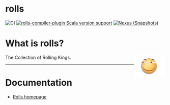 # rolls

![CI][Badge-CI] [![rolls-compiler-plugin Scala version support][ScalaIndex-Releases]][ScalaIndex-Link] [![Nexus (Snapshots)][Badge-Snapshots]][Link-Snapshots]


[Badge-CI]: https://github.com/bitlap/rolls/actions/workflows/ScalaCI.yml/badge.svg
[Badge-Snapshots]: https://img.shields.io/nexus/s/org.bitlap/rolls-compiler-plugin_3?server=https%3A%2F%2Fs01.oss.sonatype.org
[Link-Snapshots]: https://s01.oss.sonatype.org/content/repositories/snapshots/org/bitlap/rolls-compiler-plugin_3
[Badge-Codecov]: https://codecov.io/gh/bitlap/rolls/branch/master/graph/badge.svg?token=IA596YRTOT
[Link-Codecov]: https://codecov.io/gh/bitlap/rolls
[Badge-Releases]: https://img.shields.io/nexus/r/org.bitlap/rolls-compiler-plugin_3?server=https%3A%2F%2Fs01.oss.sonatype.org
[Link-Releases]: https://s01.oss.sonatype.org/content/repositories/releases/org/bitlap/rolls-compiler-plugin_3/

[ScalaIndex-Releases]: https://index.scala-lang.org/bitlap/rolls/rolls-compiler-plugin/latest-by-scala-version.svg?platform=jvm
[ScalaIndex-Link]: https://index.scala-lang.org/bitlap/rolls/rolls-compiler-plugin

# What is rolls?

The Collection of Rolling Kings. <img src="https://github.com/bitlap/rolls/blob/master/rolls.jpg" width = "100" height = "70" alt="rolls" align=right />

----


# Documentation

* [Rolls homepage](https://bitlap.github.io/rolls)